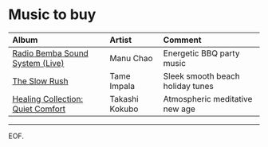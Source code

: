 # Music to buy

| Album | Artist | Comment |
|:------|:-------|:--------|
| [Radio Bemba Sound System (Live)](https://en.wikipedia.org/wiki/Radio_Bemba_Sound_System) | Manu Chao | Energetic BBQ party music |
| [The Slow Rush](https://en.wikipedia.org/wiki/The_Slow_Rush) | Tame Impala | Sleek smooth beach holiday tunes |
| [Healing Collection: Quiet Comfort](https://www.last.fm/music/Takashi+Kokubo/Healing+Collection:+Quiet+Comfort) | Takashi Kokubo | Atmospheric meditative new age |

---

EOF.